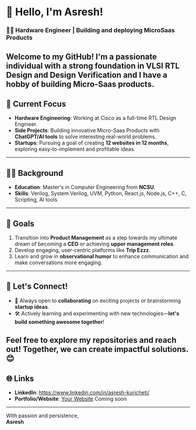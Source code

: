 # 👋 Hello, I'm Asresh!

### 👨‍💻 Hardware Engineer | Building and deploying MicroSaas Products
Welcome to my GitHub! I'm a passionate individual with a strong foundation in **VLSI RTL Design** and **Design Verification** and I have a hobby of building Micro-Saas products.
---
## 🔭 Current Focus
- **Hardware Engineering**: Working at Cisco as a full-time RTL Design Engineer.
- **Side Projects**: Building innovative Micro-Saas Products with **ChatGPT/AI tools** to solve interesting real-world problems.
- **Startups**: Pursuing a goal of creating **12 websites in 12 months**, exploring easy-to-implement and profitable ideas.
---
## 🧑‍🎓 Background
- **Education**: Master's in Computer Engineering from **NCSU**.
- **Skills**: Verilog, System Verilog, UVM, Python, React.js, Node.js, C++, C, Scripting, AI tools
---
## 🚀 Goals
1. Transition into **Product Management** as a step towards my ultimate dream of becoming a **CEO** or achieving **upper management roles**.
2. Develop engaging, user-centric platforms like **Trip Ezzz**.
3. Learn and grow in **observational humor** to enhance communication and make conversations more engaging.
---
## 💬 Let's Connect!
- 📝 Always open to **collaborating** on exciting projects or brainstorming **startup ideas**.
- 🛠️ Actively learning and experimenting with new technologies—**let's build something awesome together**!

Feel free to explore my repositories and reach out! Together, we can create impactful solutions. 😊
---
## 🌐 Links
- **LinkedIn**: https://www.linkedin.com/in/asresh-kuricheti/  
- **Portfolio/Website**: [Your Website](https://www.example.com)  Coming soon
---
With passion and persistence,  
**Asresh**
